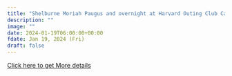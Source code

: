 ```yaml
---
title: "Shelburne Moriah Paugus and overnight at Harvard Outing Club Cabin" 
description: ""
image: ""
date: 2024-01-19T06:00:00+00:00
fdate: Jan 19, 2024 (Fri)
draft: false
---
```

<a href="https://activities.outdoors.org/search/index.cfm/action/details/id/147031" target="_blank">Click here to get More details</a>
